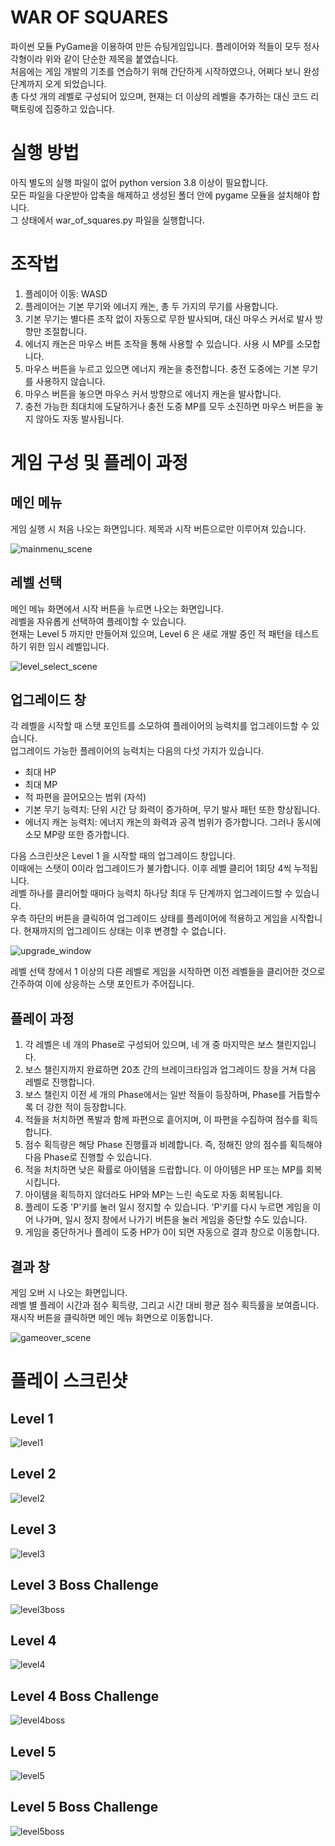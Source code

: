 WAR OF SQUARES
==============
파이썬 모듈 PyGame을 이용하여 만든 슈팅게임입니다. 플레이어와 적들이 모두 정사각형이라 위와 같이 단순한 제목을 붙였습니다.  
처음에는 게임 개발의 기초를 연습하기 위해 간단하게 시작하였으나, 어쩌다 보니 완성단계까지 오게 되었습니다.  
총 다섯 개의 레벨로 구성되어 있으며, 현재는 더 이상의 레벨을 추가하는 대신 코드 리팩토링에 집중하고 있습니다.

# 실행 방법
아직 별도의 실행 파일이 없어 python version 3.8 이상이 필요합니다.  
모든 파일을 다운받아 압축을 해제하고 생성된 폴더 안에 pygame 모듈을 설치해야 합니다.  
그 상태에서 war_of_squares.py 파일을 실행합니다.

# 조작법
1. 플레이어 이동: WASD
2. 플레이어는 기본 무기와 에너지 캐논, 총 두 가지의 무기를 사용합니다.
3. 기본 무기는 별다른 조작 없이 자동으로 무한 발사되며, 대신 마우스 커서로 발사 방향만 조절합니다.
4. 에너지 캐논은 마우스 버튼 조작을 통해 사용할 수 있습니다. 사용 시 MP를 소모합니다.
5. 마우스 버튼을 누르고 있으면 에너지 캐논을 충전합니다. 충전 도중에는 기본 무기를 사용하지 않습니다.
6. 마우스 버튼을 놓으면 마우스 커서 방향으로 에너지 캐논을 발사합니다.
7. 충전 가능한 최대치에 도달하거나 충전 도중 MP를 모두 소진하면 마우스 버튼을 놓지 않아도 자동 발사됩니다.

# 게임 구성 및 플레이 과정
## 메인 메뉴
게임 실행 시 처음 나오는 화면입니다. 제목과 시작 버튼으로만 이루어져 있습니다.

![mainmenu_scene](https://user-images.githubusercontent.com/80591422/158949281-9f22572e-c927-47f0-914d-b27b8cee313d.png)

## 레벨 선택
메인 메뉴 화면에서 시작 버튼을 누르면 나오는 화면입니다.  
레벨을 자유롭게 선택하여 플레이할 수 있습니다.  
현재는 Level 5 까지만 만들어져 있으며, Level 6 은 새로 개발 중인 적 패턴을 테스트하기 위한 임시 레벨입니다.

![level_select_scene](https://user-images.githubusercontent.com/80591422/158950587-6083627f-1213-413b-8e59-77c41a8d6fff.png)

## 업그레이드 창
각 레벨을 시작할 때 스탯 포인트를 소모하여 플레이어의 능력치를 업그레이드할 수 있습니다.  
업그레이드 가능한 플레이어의 능력치는 다음의 다섯 가지가 있습니다.  

* 최대 HP
* 최대 MP
* 적 파편을 끌어모으는 범위 (자석)
* 기본 무기 능력치: 단위 시간 당 화력이 증가하며, 무기 발사 패턴 또한 향상됩니다.
* 에너지 캐논 능력치: 에너지 캐논의 화력과 공격 범위가 증가합니다. 그러나 동시에 소모 MP량 또한 증가합니다.

다음 스크린샷은 Level 1 을 시작할 때의 업그레이드 창입니다.  
이때에는 스탯이 0이라 업그레이드가 불가합니다. 이후 레벨 클리어 1회당 4씩 누적됩니다.  
레벨 하나를 클리어할 때마다 능력치 하나당 최대 두 단계까지 업그레이드할 수 있습니다.  
우측 하단의 버튼을 클릭하여 업그레이드 상태를 플레이어에 적용하고 게임을 시작합니다. 현재까지의 업그레이드 상태는 이후 변경할 수 없습니다.

![upgrade_window](https://user-images.githubusercontent.com/80591422/158952227-3960f414-71cc-485a-935c-4de4e97ebda5.png)

레벨 선택 창에서 1 이상의 다른 레벨로 게임을 시작하면 이전 레벨들을 클리어한 것으로 간주하여 이에 상응하는 스탯 포인트가 주어집니다.

## 플레이 과정
1. 각 레벨은 네 개의 Phase로 구성되어 있으며, 네 개 중 마지막은 보스 챌린지입니다.
2. 보스 챌린지까지 완료하면 20초 간의 브레이크타임과 업그레이드 창을 거쳐 다음 레벨로 진행합니다.
3. 보스 챌린지 이전 세 개의 Phase에서는 일반 적들이 등장하며, Phase를 거듭할수록 더 강한 적이 등장합니다.
4. 적들을 처치하면 폭발과 함께 파편으로 흩어지며, 이 파편을 수집하여 점수를 획득합니다.
5. 점수 획득량은 해당 Phase 진행률과 비례합니다. 즉, 정해진 양의 점수를 획득해야 다음 Phase로 진행할 수 있습니다.
6. 적을 처치하면 낮은 확률로 아이템을 드랍합니다. 이 아이템은 HP 또는 MP를 회복시킵니다.
7. 아이템을 획득하지 않더라도 HP와 MP는 느린 속도로 자동 회복됩니다.
8. 플레이 도중 'P'키를 눌러 일시 정지할 수 있습니다. 'P'키를 다시 누르면 게임을 이어 나가며, 일시 정지 창에서 나가기 버튼을 눌러 게임을 중단할 수도 있습니다.
9. 게임을 중단하거나 플레이 도중 HP가 0이 되면 자동으로 결과 창으로 이동합니다.

## 결과 창
게임 오버 시 나오는 화면입니다.  
레벨 별 플레이 시간과 점수 획득량, 그리고 시간 대비 평균 점수 획득률을 보여줍니다.  
재시작 버튼을 클릭하면 메인 메뉴 화면으로 이동합니다.

![gameover_scene](https://user-images.githubusercontent.com/80591422/158957644-3fbe5e49-a649-4de7-8692-f7bf67627b67.png)

# 플레이 스크린샷
## Level 1

![level1](https://user-images.githubusercontent.com/80591422/158965257-8829acc6-3cb9-4524-ad72-8702bcf23eeb.png)

## Level 2

![level2](https://user-images.githubusercontent.com/80591422/158965772-538e3530-82a5-4395-94e0-a8e18234e0da.png)

## Level 3

![level3](https://user-images.githubusercontent.com/80591422/158966008-a92cb84e-a593-4bd5-a99d-9628200b79cc.png)

## Level 3 Boss Challenge

![level3boss](https://user-images.githubusercontent.com/80591422/158966532-9aea3175-14d8-4eed-8639-f5c1ab188e36.png)

## Level 4

![level4](https://user-images.githubusercontent.com/80591422/158972049-bafe8551-f118-48f0-b3f3-2e86de3ac2b1.png)

## Level 4 Boss Challenge

![level4boss](https://user-images.githubusercontent.com/80591422/158972330-c0711061-9e13-4c01-8e4e-1c7725d4f4fb.png)

## Level 5

![level5](https://user-images.githubusercontent.com/80591422/158972683-e682cb46-ad73-46f1-8efc-e9589dc9625d.png)

## Level 5 Boss Challenge

![level5boss](https://user-images.githubusercontent.com/80591422/158975350-04e4cf45-56a8-4460-87ef-8481bf543827.png)
